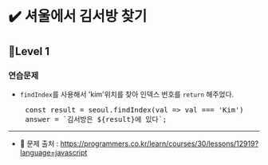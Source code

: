 # ✔️ 셔울에서 김서방 찾기
## 📌Level 1
### 연습문제
- `findIndex`를 사용해서 'kim'위치를 찾아 인덱스 번호를 `return` 해주었다.
<pre>
    const result = seoul.findIndex(val => val === 'Kim')
    answer = `김서방은 ${result}에 있다`;
</pre>

<hr>

- 📌 문제 출처 : https://programmers.co.kr/learn/courses/30/lessons/12919?language=javascript 